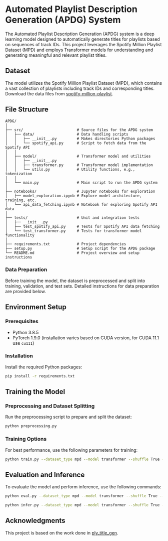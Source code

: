 # Automated Playlist Description Generation (APDG) System

The Automated Playlist Description Generation (APDG) system is a deep learning model designed to automatically generate titles for playlists based on sequences of track IDs. This project leverages the Spotify Million Playlist Dataset (MPD) and employs Transformer models for understanding and generating meaningful and relevant playlist titles.

## Dataset
The model utilizes the Spotify Million Playlist Dataset (MPD), which contains a vast collection of playlists including track IDs and corresponding titles. Download the data files from [spotify-million-playlist](https://www.aicrowd.com/challenges/spotify-million-playlist-dataset-challenge/dataset_files).

## File Structure
```
APDG/
│
├── src/                        # Source files for the APDG system
│   ├── data/                   # Data handling scripts
│   │   ├── __init__.py         # Makes directories Python packages
│   │   └── spotify_api.py      # Script to fetch data from the Spotify API
│   │
│   ├── model/                  # Transformer model and utilities
│   │   ├── __init__.py
│   │   ├── transformer.py      # Transformer model implementation
│   │   └── utils.py            # Utility functions, e.g., tokenization
│   │
│   └── main.py                 # Main script to run the APDG system
│
├── notebooks/                  # Jupyter notebooks for exploration
│   ├── model_exploration.ipynb # Explore model architecture, training, etc.
│   └── api_data_fetching.ipynb # Notebook for exploring Spotify API data
│
├── tests/                      # Unit and integration tests
│   ├── __init__.py
│   ├── test_spotify_api.py     # Tests for Spotify API data fetching
│   └── test_transformer.py     # Tests for transformer model functionality
│
├── requirements.txt            # Project dependencies
├── setup.py                    # Setup script for the APDG package
└── README.md                   # Project overview and setup instructions
```


### Data Preparation
Before training the model, the dataset is preprocessed and split into training, validation, and test sets. Detailed instructions for data preparation are provided below.

## Environment Setup

### Prerequisites
- Python 3.8.5
- PyTorch 1.9.0 (installation varies based on CUDA version, for CUDA 11.1 use `cu111`)

### Installation
Install the required Python packages:
```bash
pip install -r requirements.txt
```


## Training the Model

### Preprocessing and Dataset Splitting
Run the preprocessing script to prepare and split the dataset:

```bash
python preprocessing.py
```

### Training Options

For best performance, use the following parameters for training:

```bash
python train.py --dataset_type mpd --model transformer --shuffle True --e_pos False
```
## Evaluation and Inference
To evaluate the model and perform inference, use the following commands:
```bash
python eval.py --dataset_type mpd --model transformer --shuffle True --e_pos False

python infer.py --dataset_type mpd --model transformer --shuffle True --e_pos False
```

## Acknowledgments
This project is based on the work done in [ply_title_gen](https://github.com/seungheondoh/ply_title_gen.git).
